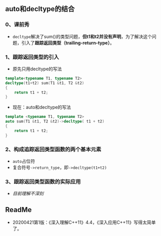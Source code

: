 ## auto和decltype的结合

### 0、课前秀

+ `decltype`解决了sum()的类型问题，**但t1和t2并没有声明**，为了解决这个问题，引入了**跟踪返回类型（trailing-return-type）**。

### 1、跟踪返回类型的引入

+ 原先只用decltype的写法

```cpp
template<typename T1, typename T2>
decltype(t1+t2) sum(T1 &t1, T2 &t2)
{
	return t1 + t2;
}
```

+ 现在：auto和decltype的写法

```cpp
template <typename T1, typename T2>
auto sum(T1 &t1, T2 &t2)->decltype( t1 + t2)
{
	return t1 + t2;
}
```

### 2、构成追踪返回类型函数的两个基本元素

+ `auto`占位符
+ 复合符号`->return_type`，即`->decltype(t1+t2)`

### 3、跟踪返回类型函数的实际应用

+ *目前理解不深刻*

## ReadMe

+ 20200421第1版：《深入理解C++11》4.4，《深入应用C++11》写得太简单了。